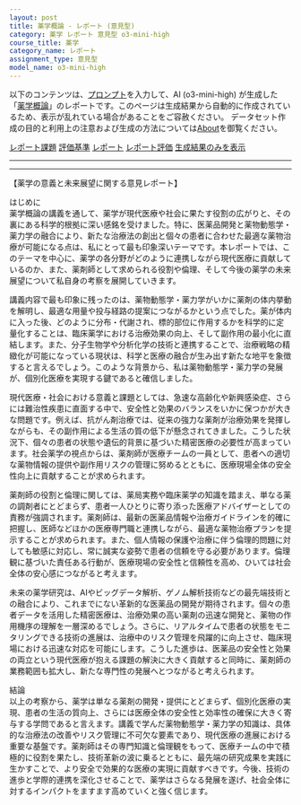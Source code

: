 ```yaml
---
layout: post
title: 薬学概論 - レポート (意見型)
category: 薬学 レポート 意見型 o3-mini-high
course_title: 薬学
category_name: レポート
assignment_type: 意見型
model_name: o3-mini-high
---
```


以下のコンテンツは、[プロンプト](https://github.com/takedatoshiyuki/synthetic_assignments/tree/main/generated/薬学/o3-mini-high/prompt_レポート-意見型.md)を入力して、AI (o3-mini-high) が生成した「[薬学概論](/contents/薬学/)」のレポートです。このページは生成結果から自動的に作成されているため、表示が乱れている場合があることをご容赦ください。
データセット作成の目的と利用上の注意および生成の方法については[About](/About)を御覧ください。

[レポート課題](../レポート課題-意見型)
[評価基準](../評価基準-意見型)
[レポート](../レポート-意見型)
[レポート評価](../レポート評価-意見型)
[生成結果のみを表示](https://github.com/takedatoshiyuki/synthetic_assignments/tree/main/generated/薬学/o3-mini-high/レポート-意見型.md)
  

***
***
  
【薬学の意義と未来展望に関する意見レポート】

はじめに  
薬学概論の講義を通して、薬学が現代医療や社会に果たす役割の広がりと、その裏にある科学的根拠に深い感銘を受けました。特に、医薬品開発と薬物動態学・薬力学の融合により、新たな治療法の創出と個々の患者に合わせた最適な薬物治療が可能になる点は、私にとって最も印象深いテーマです。本レポートでは、このテーマを中心に、薬学の各分野がどのように連携しながら現代医療に貢献しているのか、また、薬剤師として求められる役割や倫理、そして今後の薬学の未来展望について私自身の考察を展開していきます。

講義内容で最も印象に残ったのは、薬物動態学・薬力学がいかに薬剤の体内挙動を解明し、最適な用量や投与経路の提案につながるかという点でした。薬が体内に入った後、どのように分布・代謝され、標的部位に作用するかを科学的に定量化することは、臨床薬学における治療効果の向上、そして副作用の最小化に直結します。また、分子生物学や分析化学の技術と連携することで、治療戦略の精緻化が可能になっている現状は、科学と医療の融合が生み出す新たな地平を象徴すると言えるでしょう。このような背景から、私は薬物動態学・薬力学の発展が、個別化医療を実現する鍵であると確信しました。

現代医療・社会における意義と課題としては、急速な高齢化や新興感染症、さらには難治性疾患に直面する中で、安全性と効果のバランスをいかに保つかが大きな問題です。例えば、抗がん剤治療では、従来の強力な薬剤が治療効果を発揮しながらも、その副作用による生活の質の低下が懸念されてきました。こうした状況下、個々の患者の状態や遺伝的背景に基づいた精密医療の必要性が高まっています。社会薬学の視点からは、薬剤師が医療チームの一員として、患者への適切な薬物情報の提供や副作用リスクの管理に努めるとともに、医療現場全体の安全性向上に貢献することが求められます。

薬剤師の役割と倫理に関しては、薬局実務や臨床薬学の知識を踏まえ、単なる薬の調剤者にとどまらず、患者一人ひとりに寄り添った医療アドバイザーとしての責務が強調されます。薬剤師は、最新の医薬品情報や治療ガイドラインを的確に把握し、医師などほかの医療専門職と連携しながら、最適な薬物治療プランを提示することが求められます。また、個人情報の保護や治療に伴う倫理的問題に対しても敏感に対応し、常に誠実な姿勢で患者の信頼を守る必要があります。倫理観に基づいた責任ある行動が、医療現場の安全性と信頼性を高め、ひいては社会全体の安心感につながると考えます。

未来の薬学研究は、AIやビッグデータ解析、ゲノム解析技術などの最先端技術との融合により、これまでにない革新的な医薬品の開発が期待されます。個々の患者データを活用した精密医療は、治療効果の高い薬剤の迅速な開発と、薬物の作用機序の理解を一層深めるでしょう。さらに、リアルタイムで患者の状態をモニタリングできる技術の進展は、治療中のリスク管理を飛躍的に向上させ、臨床現場における迅速な対応を可能にします。こうした進歩は、医薬品の安全性と効果の両立という現代医療が抱える課題の解決に大きく貢献すると同時に、薬剤師の業務範囲も拡大し、新たな専門性の発展へとつながると考えられます。

結論  
以上の考察から、薬学は単なる薬剤の開発・提供にとどまらず、個別化医療の実現、患者の生活の質向上、さらには医療全体の安全性と効率性の確保に大きく寄与する学問であると言えます。講義で学んだ薬物動態学・薬力学の知識は、具体的な治療法の改善やリスク管理に不可欠な要素であり、現代医療の進展における重要な基盤です。薬剤師はその専門知識と倫理観をもって、医療チームの中で積極的に役割を果たし、技術革新の波に乗るとともに、最先端の研究成果を実践に生かすことで、より安全で効果的な医療の実現に貢献すべきです。今後、技術の進歩と学際的連携を深化させることで、薬学はさらなる発展を遂げ、社会全体に対するインパクトをますます高めていくと強く信じます。
